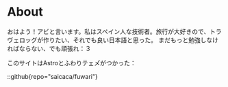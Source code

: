 # About


おはよう！アビと言います。私はスペイン人な技術者。旅行が大好きので、トラヴェロッグが作りたい、それでも良い日本語と思った。
まだもっと勉強しなければならない、でも頑張れ：３

このサイトはAstroとふわりテェメ゙がつかった：

::github{repo="saicaca/fuwari"}

